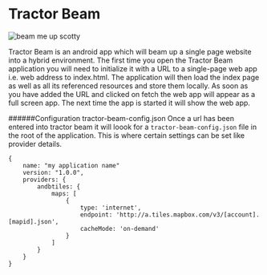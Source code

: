 Tractor Beam
============

![beam me up scotty](https://encrypted-tbn1.gstatic.com/images?q=tbn:ANd9GcRRTooGZUc2vm7cLCVxDm6pcecuCQIIvxdY90X9IIf-L9LNYYE4)

Tractor Beam is an android app which will beam up a single page website into a hybrid environment. The first time you open the Tractor Beam application you will need to initialize it with a URL to a single-page web app i.e. web address to index.html. The application will then load the index page as well as all its referenced resources and store them locally. As soon as you have added the URL and clicked on fetch the web app will appear as a full screen app. The next time the app is started it will show the web app.

######Configuration tractor-beam-config.json
Once a url has been entered into tractor beam it will loook for a ``tractor-beam-config.json`` file in the root of the application. This is where certain settings can be set like provider details.

````
{
	name: "my application name"
	version: "1.0.0",
	providers: {
		andbtiles: {
			maps: [
				{
					type: 'internet',
					endpoint: 'http://a.tiles.mapbox.com/v3/[account].[mapid].json',
					cacheMode: 'on-demand'
				}
			]
		}
	}
}
````
